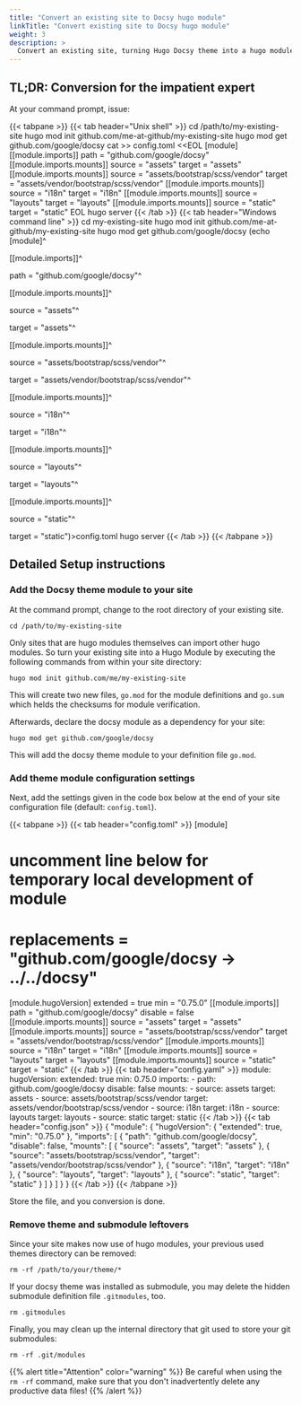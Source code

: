 ```yaml
---
title: "Convert an existing site to Docsy hugo module"
linkTitle: "Convert existing site to Docsy hugo module"
weight: 3
description: >
  Convert an existing site, turning Hugo Docsy theme into a hugo module.
---
```


## TL;DR: Conversion for the impatient expert

At your command prompt, issue:

{{< tabpane >}}
{{< tab header="Unix shell" >}}
cd /path/to/my-existing-site
hugo mod init github.com/me-at-github/my-existing-site
hugo mod get github.com/google/docsy
cat >> config.toml <<EOL
[module]
[[module.imports]]
path = "github.com/google/docsy"
[[module.imports.mounts]]
source = "assets"
target = "assets"
[[module.imports.mounts]]
source = "assets/bootstrap/scss/vendor"
target = "assets/vendor/bootstrap/scss/vendor"
[[module.imports.mounts]]
source = "i18n"
target = "i18n"
[[module.imports.mounts]]
source = "layouts"
target = "layouts"
[[module.imports.mounts]]
source = "static"
target = "static"
EOL
hugo server
{{< /tab >}}
{{< tab header="Windows command line" >}}
cd  my-existing-site
hugo mod init github.com/me-at-github/my-existing-site
hugo mod get github.com/google/docsy
(echo [module]^

[[module.imports]]^

path = "github.com/google/docsy"^

[[module.imports.mounts]]^

source = "assets"^

target = "assets"^

[[module.imports.mounts]]^

source = "assets/bootstrap/scss/vendor"^

target = "assets/vendor/bootstrap/scss/vendor"^

[[module.imports.mounts]]^

source = "i18n"^

target = "i18n"^

[[module.imports.mounts]]^

source = "layouts"^

target = "layouts"^

[[module.imports.mounts]]^

source = "static"^

target = "static")>config.toml
hugo server
{{< /tab >}}
{{< /tabpane >}}


## Detailed Setup instructions

### Add the Docsy theme module to your site

At the command prompt, change to the root directory of your existing site.

```
cd /path/to/my-existing-site
```

Only sites that are hugo modules themselves can import other hugo modules. So turn your existing site into a Hugo Module by executing the following commands from within your site directory:

```
hugo mod init github.com/me/my-existing-site
```

This will create two new files, `go.mod` for the module definitions and `go.sum` which helds the checksums for module verification.

Afterwards, declare the docsy module as a dependency for your site:

```
hugo mod get github.com/google/docsy
```

This will add the docsy theme module to your definition file `go.mod`.

### Add theme module configuration settings

Next, add the settings given in the code box below at the end of your site configuration file (default: `config.toml`).

{{< tabpane >}}
{{< tab header="config.toml" >}}
[module]
  # uncomment line below for temporary local development of module
  # replacements = "github.com/google/docsy -> ../../docsy"
  [module.hugoVersion]
    extended = true
    min = "0.75.0"
  [[module.imports]]
    path = "github.com/google/docsy"
    disable = false
  [[module.imports.mounts]]
    source = "assets"
    target = "assets"
  [[module.imports.mounts]]
    source = "assets/bootstrap/scss/vendor"
    target = "assets/vendor/bootstrap/scss/vendor"
  [[module.imports.mounts]]
    source = "i18n"
    target = "i18n"
  [[module.imports.mounts]]
    source = "layouts"
    target = "layouts"
  [[module.imports.mounts]]
    source = "static"
    target = "static"
{{< /tab >}}
{{< tab header="config.yaml" >}}
module:
  hugoVersion:
    extended: true
    min: 0.75.0
  imports:
    - path: github.com/google/docsy
      disable: false
      mounts:
        - source: assets
          target: assets
        - source: assets/bootstrap/scss/vendor
          target: assets/vendor/bootstrap/scss/vendor
        - source: i18n
          target: i18n
        - source: layouts
          target: layouts
        - source: static
          target: static
{{< /tab >}}
{{< tab header="config.json" >}}
{
  "module": {
    "hugoVersion": {
      "extended": true,
      "min": "0.75.0"
    },
    "imports": [
      {
        "path": "github.com/google/docsy",
        "disable": false,
        "mounts": [
          {
            "source": "assets",
            "target": "assets"
          },
          {
            "source": "assets/bootstrap/scss/vendor",
            "target": "assets/vendor/bootstrap/scss/vendor"
          },
          {
            "source": "i18n",
            "target": "i18n"
          },
          {
            "source": "layouts",
            "target": "layouts"
          },
          {
            "source": "static",
            "target": "static"
          }
        ]
      }
    ]
  }
}
{{< /tab >}}
{{< /tabpane >}}

 Store the file, and you conversion is done.

### Remove theme and submodule leftovers

Since your site makes now use of hugo modules, your previous used themes directory can be removed: 

```
rm -rf /path/to/your/theme/*
```

If your docsy theme was installed as submodule, you may delete the hidden submodule definition file `.gitmodules`, too.

```
rm .gitmodules
```

Finally, you may clean up the internal directory that git used to store your git submodules:

```
rm -rf .git/modules
```


{{% alert title="Attention" color="warning" %}}
Be careful when using the `rm -rf` command, make sure that you don't inadvertently delete any productive data files!
{{% /alert %}}
